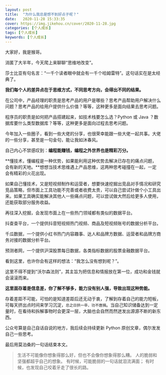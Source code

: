 ```yaml
---
layout: post
title:  "为什么我总是想不到好点子呢？"
date:   2020-11-28 15:33:35
cover: https://img.jikehou.cn/cover/2020-11-28.jpg
categories: [个人成长]
tags: [个人成长]
keywords: [个人成长]
---
```

大家好，我是猴哥。

消匿了大半年，今天爬上来聊聊“思维地改变”。

莎士比亚有句名言：“一千个读者眼中就会有一千个哈姆雷特”。这句话实在是太经典了。

**我们每个人的差异点在于思维方式，不同思考方向，会得出不同的结果。**

在公司中，产品经理的职责是思考产品的用户是哪些？思考产品帮助用户解决什么问题？思考产品的给用户提供什么价值？等等，这种更多是面向结果去思考问题。

程序员的职责是如何把产品搭建起来，如技术栈要怎么选？Python 或 Java ？数据库要什么类型数据库？等等，这种更多是面向过程去思考问题。

今年加入一些圈子，看到一些大佬的分享，也很荣幸能跟一些大佬一起共事。大佬的一些分享，甚至是一句金句，能让我如沐春风。

自己内心不禁感叹到：**编程能赚钱，编程之外世界也是精彩万分。**

**懂技术，懂编程是一种优势，如果能利用这种优势去解决已存在的痛点问题，会有新的天地。**想想当技术思维遇上产品思维，这两种思考碰撞在一起，一定会有精彩的火花出现。

如果自己懂技术，又是短视频制作和运营者，想要快速挖掘出竞品对手情况和研究竞品策略，但市面上工具功能不完善或者收费太贵，可以自己尝试针做个小工具出来。如果工具确实能解决其他人一些痛点问题，可以尝试做大然后给更多人使用，还能获取部分服务收益。

再往深入挖掘，会发现市面上在一些热门领域都有类似的数据平台。

抖查查平台，一个提供抖音短视频热门视频、商品及短视频账号的数据分析平台。

千瓜数据，一个提供小红书热门内容趣事、达人和品牌方数据、运营者和品牌方商务对接的数据分析平台。

预测者网，一个提供沪深股票每日数据，各类指标数据的股票金融数据平台。

看到这里，也许你会有这样的想法：“我怎么没有想到呢？”。

这里不得不提到“沃尔森法则”，其主旨为把信息和情报放在第一位，成功和金钱就会滚滚而来。

**这里面存着是信息差，你了解不够多，能力没有别人强，导致出现这种势能。**

存着差距不可能，可怕的是知道差距后还无动于衷，了解到存着自己的能力短板，可每天挤出点时间来学习沉淀，`总之日拱一卒，功不唐捐`。当自己知识储备达到一定量时，在看待和拆解事物时会更深一层，大脑也会自然而然迸发出源源不断的新东西。

公众号算是自己自话自说的地方，我后续会持续更新 Python 原创文章，偶尔发发自己一些思考。

最后用莫泊桑的一句话结束本文。

> 生活不可能像你想象得那么好，但也不会像你想象得那么糟。
> 人的脆弱和坚强都超乎自己的想象。
> 有时候，可能脆弱的一句话就泪流满面；
> 有时候，也发现自己咬着牙走了很长的路。
